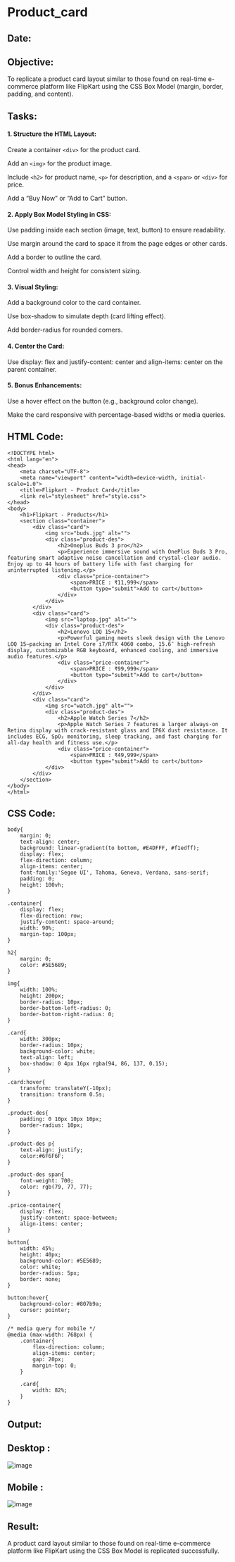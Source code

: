 # Product_card
## Date:
## Objective:

To replicate a product card layout similar to those found on real-time e-commerce platform like FlipKart using the CSS Box Model (margin, border, padding, and content).

## Tasks:

#### 1. Structure the HTML Layout:
Create a container ```<div>``` for the product card.

Add an ```<img>``` for the product image.

Include ```<h2>``` for product name, ```<p>``` for description, and a ```<span>``` or ```<div>``` for price.

Add a “Buy Now” or “Add to Cart” button.

#### 2. Apply Box Model Styling in CSS:
Use padding inside each section (image, text, button) to ensure readability.

Use margin around the card to space it from the page edges or other cards.

Add a border to outline the card.

Control width and height for consistent sizing.

#### 3. Visual Styling:
Add a background color to the card container.

Use box-shadow to simulate depth (card lifting effect).

Add border-radius for rounded corners.

#### 4. Center the Card:
Use display: flex and justify-content: center and align-items: center on the parent container.

#### 5. Bonus Enhancements:
Use a hover effect on the button (e.g., background color change).

Make the card responsive with percentage-based widths or media queries.
## HTML Code:
```
<!DOCTYPE html>
<html lang="en">
<head>
    <meta charset="UTF-8">
    <meta name="viewport" content="width=device-width, initial-scale=1.0">
    <title>Flipkart - Product Card</title>
    <link rel="stylesheet" href="style.css">
</head>
<body>
    <h1>Flipkart - Products</h1>
    <section class="container">
        <div class="card">
            <img src="buds.jpg" alt="">
            <div class="product-des">
                <h2>Oneplus Buds 3 pro</h2>
                <p>Experience immersive sound with OnePlus Buds 3 Pro, featuring smart adaptive noise cancellation and crystal-clear audio. Enjoy up to 44 hours of battery life with fast charging for uninterrupted listening.</p>
                <div class="price-container">
                    <span>PRICE : ₹11,999</span>
                    <button type="submit">Add to cart</button>
                </div>
            </div>
        </div>
        <div class="card">
            <img src="laptop.jpg" alt="">
            <div class="product-des">
                <h2>Lenovo LOQ 15</h2>
                <p>Powerful gaming meets sleek design with the Lenovo LOQ 15—packing an Intel Core i7/RTX 4060 combo, 15.6″ high‑refresh display, customizable RGB keyboard, enhanced cooling, and immersive audio features.</p>
                <div class="price-container">
                    <span>PRICE : ₹99,999</span>
                    <button type="submit">Add to cart</button>
                </div>
            </div>
        </div>
        <div class="card">
            <img src="watch.jpg" alt="">
            <div class="product-des">
                <h2>Apple Watch Series 7</h2>
                <p>Apple Watch Series 7 features a larger always-on Retina display with crack-resistant glass and IP6X dust resistance. It includes ECG, SpO₂ monitoring, sleep tracking, and fast charging for all-day health and fitness use.</p>
                <div class="price-container">
                    <span>PRICE : ₹49,999</span>
                    <button type="submit">Add to cart</button>
            </div>
        </div>
    </section>
</body>
</html>
```
## CSS Code:
```
body{
    margin: 0;
    text-align: center;
    background: linear-gradient(to bottom, #E4DFFF, #f1edff);
    display: flex;
    flex-direction: column;
    align-items: center;
    font-family:'Segoe UI', Tahoma, Geneva, Verdana, sans-serif;
    padding: 0;
    height: 100vh;
}

.container{
    display: flex;
    flex-direction: row;
    justify-content: space-around;
    width: 90%;
    margin-top: 100px;
}

h2{
    margin: 0;
    color: #5E5689;
}

img{
    width: 100%;
    height: 200px;
    border-radius: 10px;
    border-bottom-left-radius: 0;
    border-bottom-right-radius: 0;
}

.card{
    width: 300px;
    border-radius: 10px;
    background-color: white;
    text-align: left;
    box-shadow: 0 4px 16px rgba(94, 86, 137, 0.15);
}

.card:hover{
    transform: translateY(-10px);
    transition: transform 0.5s;
}

.product-des{
    padding: 0 10px 10px 10px;
    border-radius: 10px;
}

.product-des p{
    text-align: justify;
    color:#6F6F6F;  
}

.product-des span{
    font-weight: 700;
    color: rgb(79, 77, 77);
}

.price-container{
    display: flex;
    justify-content: space-between;
    align-items: center;
}

button{
    width: 45%;
    height: 40px;
    background-color: #5E5689;
    color: white;
    border-radius: 5px;
    border: none;
}

button:hover{
    background-color: #807b9a;
    cursor: pointer;
}

/* media query for mobile */
@media (max-width: 768px) {
    .container{
        flex-direction: column;
        align-items: center;
        gap: 20px;
        margin-top: 0;
    }

    .card{
        width: 82%;
    }
}
```
## Output:
## Desktop : 
![image](https://github.com/user-attachments/assets/76071671-6ab9-4905-b945-832df704fdc6)

## Mobile : 
![image](https://github.com/user-attachments/assets/3799941d-9a2f-4069-a3ac-8dadc501c836)

## Result:
A product card layout similar to those found on real-time e-commerce platform like FlipKart using the CSS Box Model is replicated successfully.
